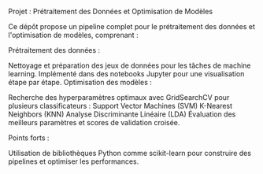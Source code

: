 Projet : Prétraitement des Données et Optimisation de Modèles

Ce dépôt propose un pipeline complet pour le prétraitement des données et l'optimisation de modèles, comprenant :

Prétraitement des données :

Nettoyage et préparation des jeux de données pour les tâches de machine learning.
Implémenté dans des notebooks Jupyter pour une visualisation étape par étape.
Optimisation des modèles :

Recherche des hyperparamètres optimaux avec GridSearchCV pour plusieurs classificateurs :
Support Vector Machines (SVM)
K-Nearest Neighbors (KNN)
Analyse Discriminante Linéaire (LDA)
Évaluation des meilleurs paramètres et scores de validation croisée.


Points forts :

Utilisation de bibliothèques Python comme scikit-learn pour construire des pipelines et optimiser les performances.